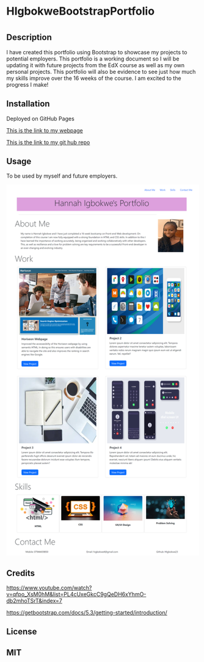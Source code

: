 # HIgbokweBootstrapPortfolio
# <HIgbokweBootstrapPortfolio>

## Description
I have created this portfolio using Bootstrap to showcase my projects to potential employers. This portfolio is a working document so I will be updating it with future projects from the EdX course as well as my own personal projects. This portfolio will also be evidence to see just how much my skills improve over the 16 weeks of the course. I am excited to the progress I make!


## Installation

Deployed on GitHub Pages

[This is the link to my webpage](https://higbokwe23.github.io/HIgbokweBootstrapPortfolio/)

[This is the link to my git hub repo](https://github.com/HIgbokwe23/HIgbokweBootstrapPortfolio)

## Usage

To be used by myself and future employers.

![This is a screenshot of my deployed app](./images/screencapture-higbokwe23-github-io-HIgbokweBootstrapPortfolio-2023-11-09-12_52_18.png)

## Credits

https://www.youtube.com/watch?v=qfpo_XsM0hM&list=PL4cUxeGkcC9gQeDH6xYhmO-db2mhoTSrT&index=7

https://getbootstrap.com/docs/5.3/getting-started/introduction/

## License

MIT
---